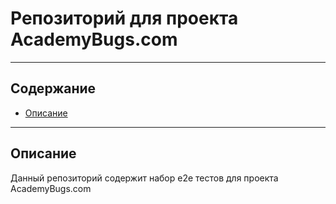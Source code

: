 # Репозиторий для проекта AcademyBugs.com
---
## Содержание
- [Описание](#Описание)




---
## Описание
Данный репозиторий содержит набор e2e тестов для проекта AcademyBugs.com
